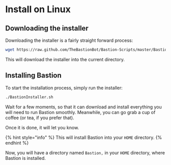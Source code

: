 # Install on Linux

## Downloading the installer

Downloading the installer is a fairly straight forward process:

```bash
wget https://raw.github.com/TheBastionBot/Bastion-Scripts/master/BastionInstaller.sh && chmod +x BastionInstaller.sh
```

This will download the installer into the current directory.

## Installing Bastion

To start the installation process, simply run the installer:

```bash
./BastionInstaller.sh
```

Wait for a few moments, so that it can download and install everything you will need to run Bastion smoothly. Meanwhile, you can go grab a cup of coffee \(or tea, if you prefer that\).

Once it is done, it will let you know.

{% hint style="info" %}
This will install Bastion into your `HOME` directory.
{% endhint %}

Now, you will have a directory named `Bastion,` in your `HOME` directory, where Bastion is installed.

